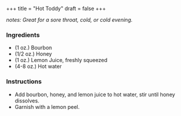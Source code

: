 +++
title = "Hot Toddy"
draft = false
+++

*notes: Great for a sore throat, cold, or cold evening.*

### Ingredients 
  - (1 oz.) Bourbon
  - (1/2 oz.) Honey
  - (1 oz.) Lemon Juice, freshly squeezed  
  - (4-8 oz.) Hot water
  
### Instructions 
  - Add bourbon, honey, and lemon juice to hot water, stir until honey dissolves. 
  - Garnish with a lemon peel.
